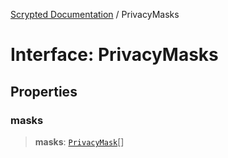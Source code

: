 [Scrypted Documentation](../globals.md) / PrivacyMasks

# Interface: PrivacyMasks

## Properties

### masks

> **masks**: [`PrivacyMask`](PrivacyMask.md)[]
